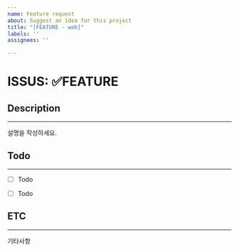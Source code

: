 ```yaml
---
name: Feature request
about: Suggest an idea for this project
title: "[FEATURE - web]"
labels: ''
assignees: ''

---
```


# ISSUS: ✅FEATURE
## Description
---
설명을 작성하세요.


## Todo
---
- [ ] Todo
- [ ] Todo



## ETC
---
기타사항
